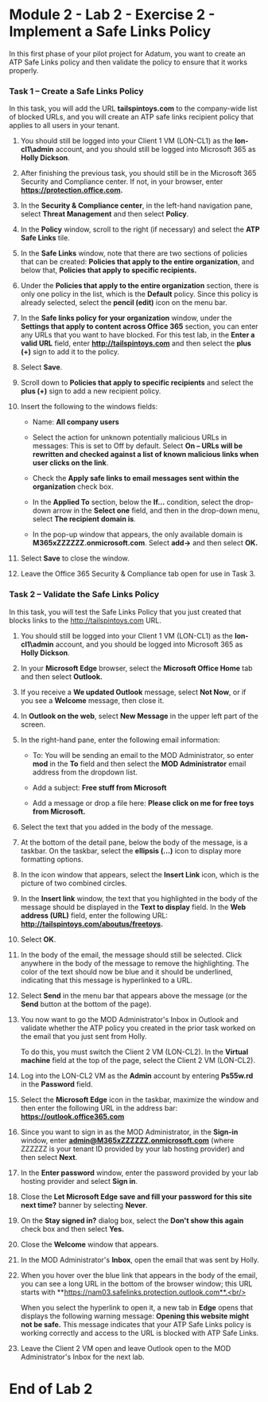 # Module 2 - Lab 2 - Exercise 2 - Implement a Safe Links Policy

In this first phase of your pilot project for Adatum, you want to create an ATP Safe Links policy and then validate the policy to ensure that it works properly.


### Task 1 – Create a Safe Links Policy

In this task, you will add the URL **tailspintoys.com** to the company-wide list of blocked URLs, and you will create an ATP safe links recipient policy that applies to all users in your tenant.

1. You should still be logged into your Client 1 VM (LON-CL1) as the **lon-cl1\admin** account, and you should still be logged into Microsoft 365 as **Holly Dickson**.
2. After finishing the previous task, you should still be in the Microsoft 365 Security and Compliance center. If not, in your browser, enter **https://protection.office.com.**
3. In the **Security &amp; Compliance center**, in the left-hand navigation pane, select **Threat Management** and then select **Policy**.
4. In the **Policy** window, scroll to the right (if necessary) and select the **ATP Safe Links** tile.
5. In the **Safe Links** window, note that there are two sections of policies that can be created: **Policies that apply to the entire organization**, and below that, **Policies that apply to specific recipients.**
6. Under the **Policies that apply to the entire organization** section, there is only one policy in the list, which is the **Default** policy. Since this policy is already selected, select the **pencil (edit)** icon on the menu bar.
7. In the **Safe links policy for your organization** window, under the **Settings that apply to content across Office 365** section, you can enter any URLs that you want to have blocked. For this test lab, in the **Enter a valid URL** field, enter **http://tailspintoys.com** and then select the **plus (+)** sign to add it to the policy.
8. Select **Save**.
9. Scroll down to **Policies that apply to specific recipients** and select the **plus (+)** sign to add a new recipient policy.
10. Insert the following to the windows fields:

    - Name: **All company users**

    - Select the action for unknown potentially malicious URLs in messages: This is set to Off by default. Select **On – URLs will be rewritten and checked against a list of known malicious links when user clicks on the link**.

    - Check the **Apply safe links to email messages sent within the organization** check box.

    - In the **Applied To** section, below the **If…** condition, select the drop-down arrow in the **Select one** field, and then in the drop-down menu, select **The recipient domain is**.

    - In the pop-up window that appears, the only available domain is **M365xZZZZZZ.onmicrosoft.com**. Select **add-&gt;** and then select **OK.**

11. Select **Save** to close the window.
12. Leave the Office 365 Security &amp; Compliance tab open for use in Task 3.

### Task 2 – Validate the Safe Links Policy

In this task, you will test the Safe Links Policy that you just created that blocks links to the http://tailspintoys.com URL.

1. You should still be logged into your Client 1 VM (LON-CL1) as the **lon-cl1\admin** account, and you should be logged into Microsoft 365 as **Holly Dickson**.
2. In your **Microsoft Edge** browser, select the **Microsoft Office Home** tab and then select **Outlook.**
3. If you receive a **We updated Outlook** message, select **Not Now**, or if you see a **Welcome** message, then close it.
4. In **Outlook on the web**, select **New Message** in the upper left part of the screen.
5. In the right-hand pane, enter the following email information:

    - To: You will be sending an email to the MOD Administrator, so enter **mod** in the **To** field and then select the **MOD Administrator** email address from the dropdown list.

    - Add a subject: **Free stuff from Microsoft**

    - Add a message or drop a file here: **Please click on me for free toys from Microsoft.**

6. Select the text that you added in the body of the message.
7. At the bottom of the detail pane, below the body of the message, is a taskbar. On the taskbar, select the **ellipsis (…)** icon to display more formatting options.
8. In the icon window that appears, select the **Insert Link** icon, which is the picture of two combined circles.
9. In the **Insert link** window, the text that you highlighted in the body of the message should be displayed in the **Text to display** field. In the **Web address (URL)** field, enter the following URL: **http://tailspintoys.com/aboutus/freetoys.**
10. Select **OK**.
11. In the body of the email, the message should still be selected. Click anywhere in the body of the message to remove the highlighting. The color of the text should now be blue and it should be underlined, indicating that this message is hyperlinked to a URL.
12. Select **Send** in the menu bar that appears above the message (or the **Send** button at the bottom of the page).
13. You now want to go the MOD Administrator&#39;s Inbox in Outlook and validate whether the ATP policy you created in the prior task worked on the email that you just sent from Holly.<br/>

    To do this, you must switch the Client 2 VM (LON-CL2). In the **Virtual machine** field at the top of the page, select the Client 2 VM (LON-CL2).
14. Log into the LON-CL2 VM as the **Admin** account by entering **Ps55w.rd** in the **Password** field.
15. Select the **Microsoft Edge** icon in the taskbar, maximize the window and then enter the following URL in the address bar: **https://outlook.office365.com**
16. Since you want to sign in as the MOD Administrator, in the **Sign-in** window, enter **admin@M365xZZZZZZ.onmicrosoft.com** (where ZZZZZZ is your tenant ID provided by your lab hosting provider) and then select **Next**.
17. In the **Enter password** window, enter the password provided by your lab hosting provider and select **Sign in**.
18. Close the **Let Microsoft Edge save and fill your password for this site next time?** banner by selecting **Never**.
19. On the **Stay signed in?** dialog box, select the **Don't show this again** check box and then select **Yes.**
20. Close the **Welcome** window that appears.
21. In the MOD Administrator&#39;s **Inbox**, open the email that was sent by Holly.
22. When you hover over the blue link that appears in the body of the email, you can see a long URL in the bottom of the browser window; this URL starts with **https://nam03.safelinks.protection.outlook.com**.<br/>

    When you select the hyperlink to open it, a new tab in **Edge** opens that displays the following warning message: **Opening this website might not be safe.** This message indicates that your ATP Safe Links policy is working correctly and access to the URL is blocked with ATP Safe Links.
23. Leave the Client 2 VM open and leave Outlook open to the MOD Administrator&#39;s Inbox for the next lab.


# End of Lab 2

